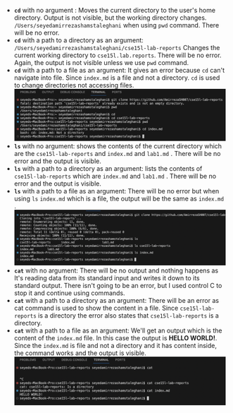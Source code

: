* **`cd`** with no argument : Moves the current directory to the user's home directory. Output is not visible, but the working directory changes. `/Users/seyedamirrezashamstaleghani` when using `pwd` command. There will be no error.
* **`cd`** with a path to a directory as an argument: `/Users/seyedamirrezashamstaleghani/cse15l-lab-reports`      Changes the current working directory to `cse15l.lab.reports`. There will be no error. Again, the output is not visible unless we use `pwd` command.
* **`cd`** with a path to a file as an argument: It gives an error because `cd` can't navigate into file. Since `index.md` is a file and not a directory. `cd` is used to change directories not accessing files.
![Image](cd-command.jpg)
* **`ls`** with no argument: shows the contents of the current directory which are the `cse15l-lab-reports` and `index.md` and `lab1.md` . There will be no error and the output is visible.
* **`ls`** with a path to a directory as an argument: lists the contents of `cse15l-lab-reports` which are `index.md` and `lab1.md` . There will be no error and the output is visible.
* **`ls`** with a path to a file as an argument: There will be no error but when using `ls` `index.md` which is a file, the output will be the same as `index.md` .
![Image](ls-command.jpg)
* **`cat`** with no argument: There will be no output and nothing happens as It's reading data from its standard input and writes it down to its standard output. There isn't going to be an error, but I used control C to stop it and continue using commands.
* **`cat`** with a path to a directory as an argument: There will be an error as cat command is used to show the content in a file. Since `cse15l-lab-reports` is a directory the error also states that `cse15l-lab-reports` is a directory.
* **`cat`** with a path to a file as an argument: We'll get an output which is the content of the `index.md` file. In this case the output is **HELLO WORLD!**. Since the `index.md` is file and not a directory and it has content inside, the command works and the output is visible.
![Image](cat-command.jpg)
